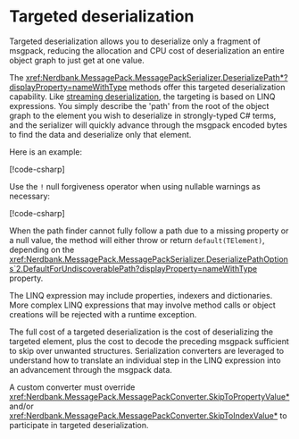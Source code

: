 # Targeted deserialization

Targeted deserialization allows you to deserialize only a fragment of msgpack, reducing the allocation and CPU cost of deserialization an entire object graph to just get at one value.

The <xref:Nerdbank.MessagePack.MessagePackSerializer.DeserializePath*?displayProperty=nameWithType> methods offer this targeted deserialization capability.
Like [streaming deserialization](streaming-deserialization.md), the targeting is based on LINQ expressions.
You simply describe the 'path' from the root of the object graph to the element you wish to deserialize in strongly-typed C# terms, and the serializer will quickly advance through the msgpack encoded bytes to find the data and deserialize only that element.

Here is an example:

[!code-csharp[](../../samples/cs/TargetedDeserialization.cs#Simple)]

Use the `!` null forgiveness operator when using nullable warnings as necessary:

[!code-csharp[](../../samples/cs/TargetedDeserialization.cs#Nullable)]

When the path finder cannot fully follow a path due to a missing property or a null value, the method will either throw or return `default(TElement)`, depending on the <xref:Nerdbank.MessagePack.MessagePackSerializer.DeserializePathOptions`2.DefaultForUndiscoverablePath?displayProperty=nameWithType> property.

The LINQ expression may include properties, indexers and dictionaries.
More complex LINQ expressions that may involve method calls or object creations will be rejected with a runtime exception.

The full cost of a targeted deserialization is the cost of deserializing the targeted element, plus the cost to decode the preceding msgpack sufficient to skip over unwanted structures.
Serialization converters are leveraged to understand how to translate an individual step in the LINQ expression into an advancement through the msgpack data.

A custom converter must override <xref:Nerdbank.MessagePack.MessagePackConverter.SkipToPropertyValue*> and/or <xref:Nerdbank.MessagePack.MessagePackConverter.SkipToIndexValue*> to participate in targeted deserialization.
